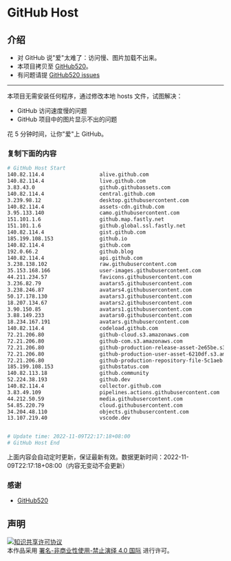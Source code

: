 # GitHub Host
## 介绍
- 对 GitHub 说"爱"太难了：访问慢、图片加载不出来。
- 本项目拷贝至 [GitHub520](https://github.com/521xueweihan/GitHub520)。
- 有问题请提 [GitHub520 issues](https://github.com/521xueweihan/GitHub520/issues/new)

---

本项目无需安装任何程序，通过修改本地 hosts 文件，试图解决：
- GitHub 访问速度慢的问题
- GitHub 项目中的图片显示不出的问题

花 5 分钟时间，让你"爱"上 GitHub。

### 复制下面的内容
```bash
# GitHub Host Start
140.82.114.4                  alive.github.com
140.82.114.4                  live.github.com
3.83.43.0                     github.githubassets.com
140.82.114.4                  central.github.com
3.239.98.12                   desktop.githubusercontent.com
140.82.114.4                  assets-cdn.github.com
3.95.133.140                  camo.githubusercontent.com
151.101.1.6                   github.map.fastly.net
151.101.1.6                   github.global.ssl.fastly.net
140.82.114.4                  gist.github.com
185.199.108.153               github.io
140.82.114.4                  github.com
192.0.66.2                    github.blog
140.82.114.4                  api.github.com
3.238.138.102                 raw.githubusercontent.com
35.153.168.166                user-images.githubusercontent.com
44.211.234.57                 favicons.githubusercontent.com
3.236.82.79                   avatars5.githubusercontent.com
3.238.246.87                  avatars4.githubusercontent.com
50.17.178.130                 avatars3.githubusercontent.com
18.207.134.67                 avatars2.githubusercontent.com
3.90.150.85                   avatars1.githubusercontent.com
3.88.149.233                  avatars0.githubusercontent.com
18.234.167.191                avatars.githubusercontent.com
140.82.114.4                  codeload.github.com
72.21.206.80                  github-cloud.s3.amazonaws.com
72.21.206.80                  github-com.s3.amazonaws.com
72.21.206.80                  github-production-release-asset-2e65be.s3.amazonaws.com
72.21.206.80                  github-production-user-asset-6210df.s3.amazonaws.com
72.21.206.80                  github-production-repository-file-5c1aeb.s3.amazonaws.com
185.199.108.153               githubstatus.com
140.82.113.18                 github.community
52.224.38.193                 github.dev
140.82.114.4                  collector.github.com
3.83.49.109                   pipelines.actions.githubusercontent.com
44.212.50.59                  media.githubusercontent.com
54.85.220.79                  cloud.githubusercontent.com
34.204.48.110                 objects.githubusercontent.com
13.107.219.40                 vscode.dev


# Update time: 2022-11-09T22:17:18+08:00
# GitHub Host End

```
上面内容会自动定时更新，保证最新有效。数据更新时间：2022-11-09T22:17:18+08:00（内容无变动不会更新）

### 感谢

- [GitHub520](https://github.com/521xueweihan/GitHub520)

## 声明
<a rel="license" href="https://creativecommons.org/licenses/by-nc-nd/4.0/deed.zh"><img alt="知识共享许可协议" style="border-width: 0" src="https://licensebuttons.net/l/by-nc-nd/4.0/88x31.png"></a><br>本作品采用 <a rel="license" href="https://creativecommons.org/licenses/by-nc-nd/4.0/deed.zh">署名-非商业性使用-禁止演绎 4.0 国际</a> 进行许可。